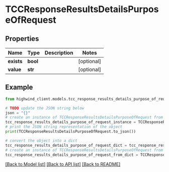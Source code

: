 # TCCResponseResultsDetailsPurposeOfRequest


## Properties

Name | Type | Description | Notes
------------ | ------------- | ------------- | -------------
**exists** | **bool** |  | [optional] 
**value** | **str** |  | [optional] 

## Example

```python
from highwind_client.models.tcc_response_results_details_purpose_of_request import TCCResponseResultsDetailsPurposeOfRequest

# TODO update the JSON string below
json = "{}"
# create an instance of TCCResponseResultsDetailsPurposeOfRequest from a JSON string
tcc_response_results_details_purpose_of_request_instance = TCCResponseResultsDetailsPurposeOfRequest.from_json(json)
# print the JSON string representation of the object
print(TCCResponseResultsDetailsPurposeOfRequest.to_json())

# convert the object into a dict
tcc_response_results_details_purpose_of_request_dict = tcc_response_results_details_purpose_of_request_instance.to_dict()
# create an instance of TCCResponseResultsDetailsPurposeOfRequest from a dict
tcc_response_results_details_purpose_of_request_from_dict = TCCResponseResultsDetailsPurposeOfRequest.from_dict(tcc_response_results_details_purpose_of_request_dict)
```
[[Back to Model list]](../README.md#documentation-for-models) [[Back to API list]](../README.md#documentation-for-api-endpoints) [[Back to README]](../README.md)


